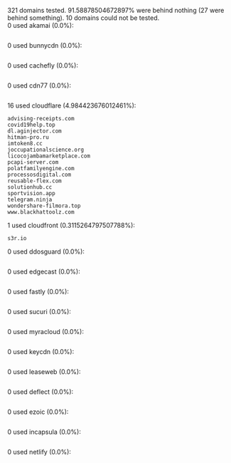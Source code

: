 321 domains tested. 91.58878504672897% were behind nothing (27 were behind something). 10 domains could not be tested.<br>
0 used akamai (0.0%):
```

```

0 used bunnycdn (0.0%):
```

```

0 used cachefly (0.0%):
```

```

0 used cdn77 (0.0%):
```

```

16 used cloudflare (4.984423676012461%):
```
advising-receipts.com
covid19help.top
dl.aginjector.com
hitman-pro.ru
imtoken8.cc
joccupationalscience.org
licocojambamarketplace.com
pcapi-server.com
polatfamilyengine.com
processosdigital.com
reusable-flex.com
solutionhub.cc
sportvision.app
telegram.ninja
wondershare-filmora.top
www.blackhattoolz.com
```

1 used cloudfront (0.3115264797507788%):
```
s3r.io
```

0 used ddosguard (0.0%):
```

```

0 used edgecast (0.0%):
```

```

0 used fastly (0.0%):
```

```

0 used sucuri (0.0%):
```

```

0 used myracloud (0.0%):
```

```

0 used keycdn (0.0%):
```

```

0 used leaseweb (0.0%):
```

```

0 used deflect (0.0%):
```

```

0 used ezoic (0.0%):
```

```

0 used incapsula (0.0%):
```

```

0 used netlify (0.0%):
```

```
